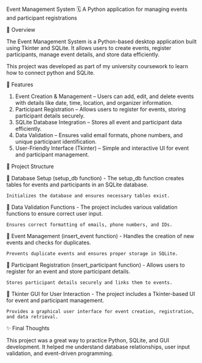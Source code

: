 Event Management System 🗓️
A Python application for managing events and participant registrations

🚀 Overview

The Event Management System is a Python-based desktop application built using Tkinter and SQLite. It allows users to create events, register participants, manage event details, and store data efficiently.

This project was developed as part of my university coursework to learn how to connect python and SQLite.

🌟 Features

1. Event Creation & Management – Users can add, edit, and delete events with details like date, time, location, and organizer information.
2. Participant Registration – Allows users to register for events, storing participant details securely.
3. SQLite Database Integration – Stores all event and participant data efficiently.
4. Data Validation – Ensures valid email formats, phone numbers, and unique participant identification.
5. User-Friendly Interface (Tkinter) – Simple and interactive UI for event and participant management.

📂 Project Structure

🔹 Database Setup (setup_db function) - The setup_db function creates tables for events and participants in an SQLite database.

    Initializes the database and ensures necessary tables exist.

🔹 Data Validation Functions - The project includes various validation functions to ensure correct user input.

    Ensures correct formatting of emails, phone numbers, and IDs.

🔹 Event Management (insert_event function) - Handles the creation of new events and checks for duplicates.

    Prevents duplicate events and ensures proper storage in SQLite.

🔹 Participant Registration (insert_participant function) - Allows users to register for an event and store participant details.

    Stores participant details securely and links them to events.

🔹 Tkinter GUI for User Interaction - The project includes a Tkinter-based UI for event and participant management.

    Provides a graphical user interface for event creation, registration, and data retrieval.

✨ Final Thoughts

This project was a great way to practice Python, SQLite, and GUI development. It helped me understand database relationships, user input validation, and event-driven programming.

